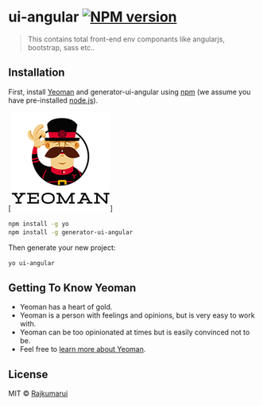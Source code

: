 # ui-angular [![NPM version][npm-image]][npm-url]
> This contains total front-end env componants like angularjs, bootstrap, sass etc..

## Installation

First, install [Yeoman](http://yeoman.io) and generator-ui-angular using [npm](https://www.npmjs.com/) (we assume you have pre-installed [node.js](https://nodejs.org/)).

[![yeoman-img](https://github.com/RajkumarUI/rajkumarui.github.io/blob/master/images/yeoman.png)]

```bash
npm install -g yo
npm install -g generator-ui-angular
```

Then generate your new project:

```bash
yo ui-angular
```

## Getting To Know Yeoman

 * Yeoman has a heart of gold.
 * Yeoman is a person with feelings and opinions, but is very easy to work with.
 * Yeoman can be too opinionated at times but is easily convinced not to be.
 * Feel free to [learn more about Yeoman](http://yeoman.io/).

## License

MIT © [Rajkumarui](index.html)


[npm-image]: https://badge.fury.io/js/generator-ui-angular.svg
[npm-url]: https://npmjs.org/package/generator-ui-angular